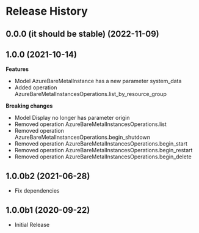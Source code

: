 # Release History

## 0.0.0 (it should be stable) (2022-11-09)



## 1.0.0 (2021-10-14)

**Features**

  - Model AzureBareMetalInstance has a new parameter system_data
  - Added operation AzureBareMetalInstancesOperations.list_by_resource_group

**Breaking changes**

  - Model Display no longer has parameter origin
  - Removed operation AzureBareMetalInstancesOperations.list
  - Removed operation AzureBareMetalInstancesOperations.begin_shutdown
  - Removed operation AzureBareMetalInstancesOperations.begin_start
  - Removed operation AzureBareMetalInstancesOperations.begin_restart
  - Removed operation AzureBareMetalInstancesOperations.begin_delete

## 1.0.0b2 (2021-06-28)

* Fix dependencies

## 1.0.0b1 (2020-09-22)

* Initial Release
